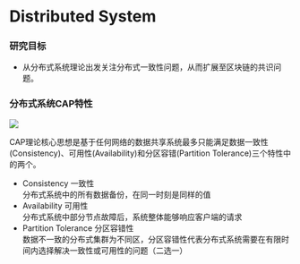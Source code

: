 # Distributed System

### 研究目标
- 从分布式系统理论出发关注分布式一致性问题，从而扩展至区块链的共识问题。




### 分布式系统CAP特性

<img src="/Resource/CAP.png">

CAP理论核心思想是基于任何网络的数据共享系统最多只能满足数据一致性(Consistency)、可用性(Availability)和分区容错(Partition Tolerance)三个特性中的两个。

- Consistency 一致性  
  分布式系统中的所有数据备份，在同一时刻是同样的值
- Availability 可用性  
  分布式系统中部分节点故障后，系统整体能够响应客户端的请求
- Partition Tolerance 分区容错性  
  数据不一致的分布式集群为不同区，分区容错性代表分布式系统需要在有限时间内选择解决一致性或可用性的问题（二选一）